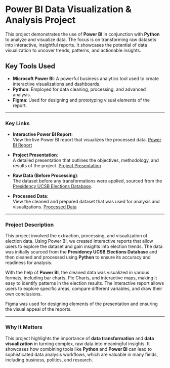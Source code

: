 # Power BI Data Visualization & Analysis Project

This project demonstrates the use of **Power BI** in conjunction with **Python** to analyze and visualize data. The focus is on transforming raw datasets into interactive, insightful reports. It showcases the potential of data visualization to uncover trends, patterns, and actionable insights.

## Key Tools Used  
- **Microsoft Power BI**: A powerful business analytics tool used to create interactive visualizations and dashboards.  
- **Python**: Employed for data cleaning, processing, and advanced analysis.  
- **Figma**: Used for designing and prototyping visual elements of the report.

---

### Key Links

- **Interactive Power BI Report**:  
  View the live Power BI report that visualizes the processed data. [Power BI Report](https://app.powerbi.com/view?r=eyJrIjoiMTQ5ZjhlMmMtYmQ4ZC00ZjlhLWFjM2YtMGFlNWE4OWVlYjczIiwidCI6IjA0Yjk2OGM1LWM1MDMtNDFiOC1hNGY4LTE4YzY5ZjRhZmRlNiJ9&pageName=ReportSection)

- **Project Presentation**:  
  A detailed presentation that outlines the objectives, methodology, and results of the project. [Project Presentation](https://docs.google.com/presentation/d/1mIkaOinmxxi1GNGkvJg1azjl7B77GhXOLX2zi__ZqX0/edit#slide=id.p)

- **Raw Data (Before Processing)**:  
  The dataset before any transformations were applied, sourced from the [Presidency UCSB Elections Database](https://www.presidency.ucsb.edu/statistics/elections). 

- **Processed Data**:  
  View the cleaned and prepared dataset that was used for analysis and visualizations. [Processed Data](https://docs.google.com/spreadsheets/d/1WqzQ9fSFefxI6KfLZ9swJcHC2tCdwnBn/edit?usp=sharing&ouid=116695509367590213187&rtpof=true&sd=true)

---

### Project Description

This project involved the extraction, processing, and visualization of election data. Using Power BI, we created interactive reports that allow users to explore the dataset and gain insights into election trends. The data was initially sourced from the **Presidency UCSB Elections Database** and then cleaned and processed using **Python** to ensure its accuracy and readiness for analysis.

With the help of **Power BI**, the cleaned data was visualized in various formats, including bar charts, Pie Charts, and interactive maps, making it easy to identify patterns in the election results. The interactive report allows users to explore specific areas, compare different variables, and draw their own conclusions.

Figma was used for designing elements of the presentation and ensuring the visual appeal of the reports.

---

### Why It Matters

This project highlights the importance of **data transformation** and **data visualization** in turning complex, raw data into meaningful insights. It showcases how combining tools like **Python** and **Power BI** can lead to sophisticated data analysis workflows, which are valuable in many fields, including business, politics, and research.
